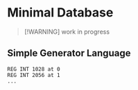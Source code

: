 # Minimal Database

>[!WARNING] work in progress

## Simple Generator Language
```mysql
REG INT 1028 at 0
REG INT 2056 at 1
...
```